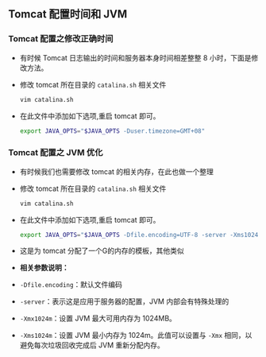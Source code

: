 ## Tomcat 配置时间和 JVM

### Tomcat 配置之修改正确时间
- 有时候 Tomcat 日志输出的时间和服务器本身时间相差整整 8 小时，下面是修改方法。
- 修改 tomcat 所在目录的 `catalina.sh` 相关文件
  
  ```bash
  vim catalina.sh
  ```

- 在此文件中添加如下选项,重启 tomcat 即可。
  
  ```sh
  export JAVA_OPTS="$JAVA_OPTS -Duser.timezone=GMT+08"
  ```

### Tomcat 配置之 JVM 优化
- 有时候我们也需要修改 tomcat 的相关内存，在此也做一个整理
- 修改 tomcat 所在目录的 `catalina.sh` 相关文件
  
  ```bash
  vim catalina.sh
  ```
- 在此文件中添加如下选项,重启 tomcat 即可。
  
  ```sh
  export JAVA_OPTS="$JAVA_OPTS -Dfile.encoding=UTF-8 -server -Xms1024m -Xmx1024m -Duser.timezone=GMT+08"
  ```
- 这是为 tomcat 分配了一个G的内存的模板，其他类似
- **相关参数说明：**
- `-Dfile.encoding`：默认文件编码
- `-server`：表示这是应用于服务器的配置，JVM 内部会有特殊处理的
- `-Xmx1024m`：设置 JVM 最大可用内存为 1024MB。
- `-Xms1024m`：设置 JVM 最小内存为 1024m。此值可以设置与 `-Xmx` 相同，以避免每次垃圾回收完成后 JVM 重新分配内存。
  
